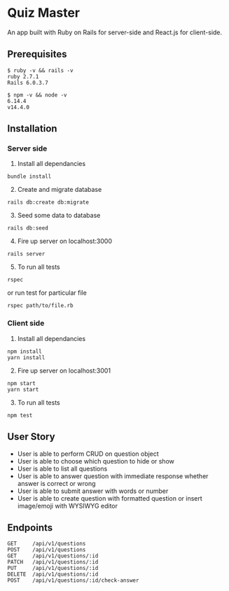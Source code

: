 # Quiz Master
An app built with Ruby on Rails for server-side and React.js for client-side.

## Prerequisites
```
$ ruby -v && rails -v
ruby 2.7.1
Rails 6.0.3.7
```


```
$ npm -v && node -v       
6.14.4
v14.4.0

```


## Installation

### Server side
1. Install all dependancies
```
bundle install
```

2. Create and migrate database
```
rails db:create db:migrate
```

3. Seed some data to database
```
rails db:seed
```

4. Fire up server on localhost:3000
```
rails server
```

5. To run all tests
```
rspec
```
or run test for particular file
```
rspec path/to/file.rb
```

### Client side
1. Install all dependancies
```
npm install
yarn install
```

2. Fire up server on localhost:3001
```
npm start
yarn start
```

3. To run all tests
```
npm test
```


## User Story
- User is able to perform CRUD on question object
- User is able to choose which question to hide or show
- User is able to list all questions
- User is able to answer question with immediate response whether answer is correct or wrong
- User is able to submit answer with words or number
- User is able to create question with formatted question or insert image/emoji with WYSIWYG editor

## Endpoints
```
GET     /api/v1/questions
POST    /api/v1/questions
GET     /api/v1/questions/:id
PATCH   /api/v1/questions/:id
PUT     /api/v1/questions/:id
DELETE  /api/v1/questions/:id
POST    /api/v1/questions/:id/check-answer
```